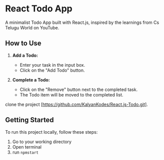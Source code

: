 # React Todo App

A minimalist Todo App built with React.js, inspired by the learnings from Cs Telugu World on YouTube.

## How to Use

1. **Add a Todo:**
   - Enter your task in the input box.
   - Click on the "Add Todo" button.

2. **Complete a Todo:**
   - Click on the "Remove" button next to the completed task.
   - The Todo item will be moved to the completed list.


clone the project [https://github.com/KalyanKodes/React.js-Todo.git].

## Getting Started

To run this project locally, follow these steps:

1. Go to your working directory
2. Open terminal
3. run `npmstart`
